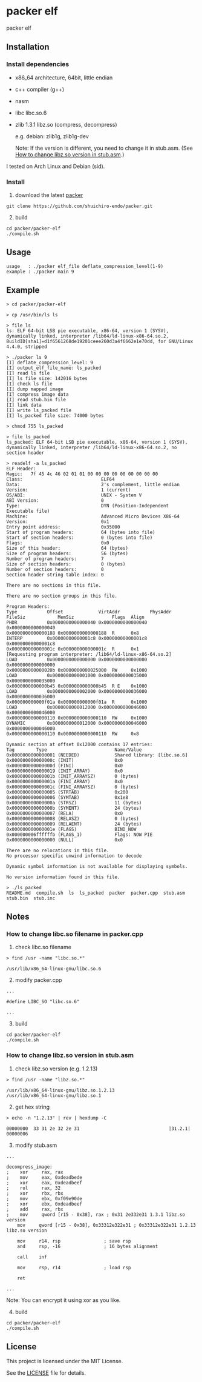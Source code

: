 # packer elf
packer elf

## Installation
### Install dependencies
- x86_64 architecture, 64bit, little endian
- c++ compiler (g++)
- nasm
- libc libc.so.6
- zlib 1.3.1 libz.so (compress, decompress)
  
  e.g. debian: zlib1g, zlib1g-dev

  Note: If the version is different, you need to change it in stub.asm. (See [How to change libz.so version in stub.asm](https://github.com/shuichiro-endo/packer/tree/main/packer-elf#how-to-change-libzso-version-in-stubasm).)

I tested on Arch Linux and Debian (sid).

### Install
1. download the latest [packer](https://github.com/shuichiro-endo/packer)
```
git clone https://github.com/shuichiro-endo/packer.git
```
2. build
```
cd packer/packer-elf
./compile.sh
```

## Usage
```
usage   : ./packer elf_file deflate_compression_level(1-9)
example : ./packer main 9
```

## Example
```
> cd packer/packer-elf

> cp /usr/bin/ls ls

> file ls
ls: ELF 64-bit LSB pie executable, x86-64, version 1 (SYSV), dynamically linked, interpreter /lib64/ld-linux-x86-64.so.2, BuildID[sha1]=d1f6561268de19201ceee260d3a4f6662e1e70dd, for GNU/Linux 4.4.0, stripped

> ./packer ls 9
[I] deflate_compression_level: 9
[I] output_elf_file_name: ls_packed
[I] read ls file
[I] ls file size: 142016 bytes
[I] check ls file
[I] dump mapped image
[I] compress image data
[I] read stub.bin file
[I] link data
[I] write ls_packed file
[I] ls_packed file size: 74000 bytes

> chmod 755 ls_packed

> file ls_packed
ls_packed: ELF 64-bit LSB pie executable, x86-64, version 1 (SYSV), dynamically linked, interpreter /lib64/ld-linux-x86-64.so.2, no section header

> readelf -a ls_packed
ELF Header:
Magic:   7f 45 4c 46 02 01 01 00 00 00 00 00 00 00 00 00 
Class:                             ELF64
Data:                              2's complement, little endian
Version:                           1 (current)
OS/ABI:                            UNIX - System V
ABI Version:                       0
Type:                              DYN (Position-Independent Executable file)
Machine:                           Advanced Micro Devices X86-64
Version:                           0x1
Entry point address:               0x35000
Start of program headers:          64 (bytes into file)
Start of section headers:          0 (bytes into file)
Flags:                             0x0
Size of this header:               64 (bytes)
Size of program headers:           56 (bytes)
Number of program headers:         7
Size of section headers:           0 (bytes)
Number of section headers:         0
Section header string table index: 0

There are no sections in this file.

There are no section groups in this file.

Program Headers:
Type           Offset             VirtAddr           PhysAddr
FileSiz            MemSiz              Flags  Align
PHDR           0x0000000000000040 0x0000000000000040 0x0000000000000040
0x0000000000000188 0x0000000000000188  R      0x8
INTERP         0x00000000000001c8 0x00000000000001c8 0x00000000000001c8
0x000000000000001c 0x000000000000001c  R      0x1
[Requesting program interpreter: /lib64/ld-linux-x86-64.so.2]
LOAD           0x0000000000000000 0x0000000000000000 0x0000000000000000
0x000000000000020b 0x0000000000025000  RW     0x1000
LOAD           0x0000000000001000 0x0000000000035000 0x0000000000035000
0x0000000000000b45 0x0000000000000b45  R E    0x1000
LOAD           0x0000000000002000 0x0000000000036000 0x0000000000036000
0x000000000000f01a 0x000000000000f01a  R      0x1000
LOAD           0x0000000000012000 0x0000000000046000 0x0000000000046000
0x0000000000000110 0x0000000000000110  RW     0x1000
DYNAMIC        0x0000000000012000 0x0000000000046000 0x0000000000046000
0x0000000000000110 0x0000000000000110  RW     0x8

Dynamic section at offset 0x12000 contains 17 entries:
Tag        Type                         Name/Value
0x0000000000000001 (NEEDED)             Shared library: [libc.so.6]
0x000000000000000c (INIT)               0x0
0x000000000000000d (FINI)               0x0
0x0000000000000019 (INIT_ARRAY)         0x0
0x000000000000001b (INIT_ARRAYSZ)       0 (bytes)
0x000000000000001a (FINI_ARRAY)         0x0
0x000000000000001c (FINI_ARRAYSZ)       0 (bytes)
0x0000000000000005 (STRTAB)             0x200
0x0000000000000006 (SYMTAB)             0x1e8
0x000000000000000a (STRSZ)              11 (bytes)
0x000000000000000b (SYMENT)             24 (bytes)
0x0000000000000007 (RELA)               0x0
0x0000000000000008 (RELASZ)             0 (bytes)
0x0000000000000009 (RELAENT)            24 (bytes)
0x000000000000001e (FLAGS)              BIND_NOW
0x000000006ffffffb (FLAGS_1)            Flags: NOW PIE
0x0000000000000000 (NULL)               0x0

There are no relocations in this file.
No processor specific unwind information to decode

Dynamic symbol information is not available for displaying symbols.

No version information found in this file.

> ./ls_packed
README.md  compile.sh  ls  ls_packed  packer  packer.cpp  stub.asm  stub.bin  stub.inc
```

## Notes
### How to change libc.so filename in packer.cpp
1. check libc.so filename
```
> find /usr -name "libc.so.*"

/usr/lib/x86_64-linux-gnu/libc.so.6
```

2. modify packer.cpp
```
...

#define LIBC_SO "libc.so.6"

...
```

3. build
```
cd packer/packer-elf
./compile.sh
```

### How to change libz.so version in stub.asm
1. check libz.so version (e.g. 1.2.13)
```
> find /usr -name "libz.so.*"

/usr/lib/x86_64-linux-gnu/libz.so.1.2.13
/usr/lib/x86_64-linux-gnu/libz.so.1
```

2. get hex string
```
> echo -n "1.2.13" | rev | hexdump -C

00000000  33 31 2e 32 2e 31                                 |31.2.1|
00000006
```

3. modify stub.asm
```
...

decompress_image:
;    xor     rax, rax
;    mov     eax, 0xdeadbede
;    xor     eax, 0xdeadbeef
;    rol     rax, 32
;    xor     rbx, rbx
;    mov     ebx, 0xf09e90de
;    xor     ebx, 0xdeadbeef
;    add     rax, rbx
;    mov     qword [r15 - 0x38], rax ; 0x31 2e332e31 1.3.1 libz.so version
    mov     qword [r15 - 0x38], 0x33312e322e31 ; 0x33312e322e31 1.2.13 libz.so version

    mov     r14, rsp                ; save rsp
    and     rsp, -16                ; 16 bytes alignment

    call    inf

    mov     rsp, r14                ; load rsp

    ret

...
```
Note: You can encrypt it using xor as you like.

4. build
```
cd packer/packer-elf
./compile.sh
```

## License
This project is licensed under the MIT License.

See the [LICENSE](https://github.com/shuichiro-endo/packer/blob/main/LICENSE) file for details.
